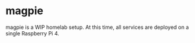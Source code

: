 # magpie

magpie is a WIP homelab setup.
At this time, all services are deployed on a single Raspberry Pi 4.
